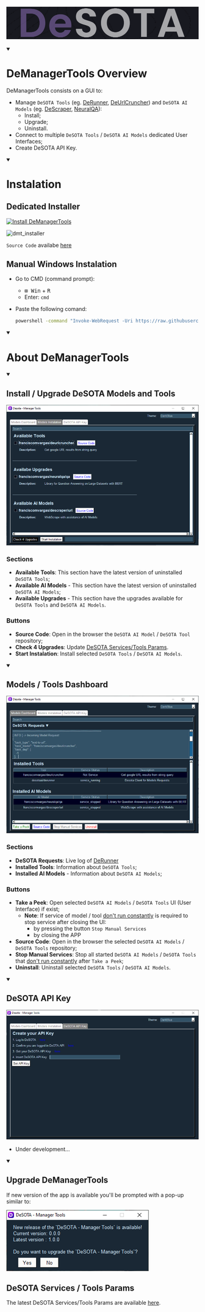 ![DeSOTA Welcome](Assets/Logo_DeSota.png)

<details open>
   <summary><h1>DeManagerTools Overview</h1></summary>

DeManagerTools consists on a GUI to:
 - Manage `DeSOTA Tools` (eg. [DeRunner](https://github.com/desotaai/derunner), [DeUrlCruncher](https://github.com/franciscomvargas/DeUrlCruncher)) and `DeSOTA AI Models` (eg. [DeScraper](https://github.com/franciscomvargas/descraper), [NeuralQA](https://github.com/franciscomvargas/neuralqa)):
    - Install;
    - Upgrade;
    - Uninstall.
 - Connect to multiple `DeSOTA Tools` / `DeSOTA AI Models` dedicated User Interfaces;
 - Create DeSOTA API Key.

</details>

<details open>
   <summary><h1>Instalation</h1></summary>

## Dedicated Installer

[![Install DeManagerTools](https://img.shields.io/static/v1?label=Desota%20-%20Manager%20Tools&message=Install&color=blue&logo=windows)](https://desota.net/assistant/download.php?file=demanagertools&system=win)

![dmt_installer](Assets/readme_files/dmt_installer.gif)

`Source Code` availabe [here](https://github.com/DeSOTAai/DeManagerTools/releases/download/v0.0.2/dmt_installer-source_code_v0.0.2-win64.zip)

## Manual Windows Instalation

* Go to CMD (command prompt):
    * <kbd>⊞ Win</kbd> + <kbd>R</kbd>
    * Enter: `cmd` 

* Paste the following comand: 
    ```cmd
    powershell -command "Invoke-WebRequest -Uri https://raw.githubusercontent.com/DeSOTAai/DeManagerTools/main/executables/Windows/demanagertools.install.bat -OutFile ~\dmt_installer.bat" && call %UserProfile%\dmt_installer.bat && del %UserProfile%\dmt_installer.bat

    ```
    
<!-- [![Install DeManagerTools](https://img.shields.io/static/v1?label=Desota%20-%20Manager%20Tools&message=Install&color=blue&logo=windows)](https://github.com/DeSOTAai/DeManagerTools/releases/download/v0.0.1/dmt_installer.exe) -->

<!-- TODO: Convert desota host into HTTPS -->
<!-- [![Install DeManagerTools](https://img.shields.io/static/v1?label=Desota%20-%20Manager%20Tools&message=Install&color=blue&logo=windows)](http://129.152.27.36/assistant/download.php?system=win&file=demanagertools) -->

<!-- 1. Uncompress File
2. Run .EXE file -->

</details>

<details open>
   <summary><h1>About DeManagerTools</h1></summary>
 
<details open>
   <summary><h2>Install / Upgrade DeSOTA Models and Tools</h2></summary>

![Install Tab](Assets/readme_files/readme_install_tab.png)

 ### Sections

- **Available Tools**: This section have the latest version of uninstalled `DeSOTA Tools`;
- **Available AI Models** - This section have the latest version of uninstalled `DeSOTA AI Models`;
- **Available Upgrades** - This section have the upgrades available for `DeSOTA Tools` and `DeSOTA AI Models`. 

 ### Buttons

 - **Source Code**: Open in the browser the `DeSOTA AI Model` / `DeSOTA Tool` repository;
 - **Check 4 Upgrades**: Update [DeSOTA Services/Tools Params](#desota-services--tools-params).
 - **Start Instalation**: Install selected `DeSOTA Tools` / `DeSOTA AI Models`.

</details>

<details open>
   <summary><h2>Models / Tools Dashboard</h2></summary>

 ![Dashboard Tab](Assets/readme_files/readme_dashboard_tab.png)

 ### Sections
- **DeSOTA Requests**: Live log of [DeRunner](https://github.com/desotaai/derunner)
- **Installed Tools**: Information about `DeSOTA Tools`;
- **Installed AI Models** - Information about  `DeSOTA AI Models`;

 ### Buttons

 - **Take a Peek**: Open selected `DeSOTA AI Models` / `DeSOTA Tools` UI (User Interface) if exist;
   - **Note**: If service of model / tool <ins>don't run constantly</ins> is required to stop service after closing the UI:
      - by pressing the button `Stop Manual Services`
      - by closing the APP
 - **Source Code**: Open in the browser the selected `DeSOTA AI Models` / `DeSOTA Tools` repository;
 - **Stop Manual Services**: Stop all started `DeSOTA AI Models` / `DeSOTA Tools` that <ins>don't run constantly</ins> after `Take a Peek`;
 - **Uninstall**: Uninstall selected `DeSOTA Tools` / `DeSOTA AI Models`.

</details>

<details open>
    <summary><h2>DeSOTA API Key</h2></summary>

 ![API Tab](Assets/readme_files/readme_api_tab.png)

  - Under development...

</details>

<details open>
    <summary><h2>Upgrade DeManagerTools</h2></summary>

  If new version of the app is available you'll be prompted with a pop-up similar to:

  ![Upgrade APP](Assets/readme_files/upgrade_app.PNG)

</details>

 ## DeSOTA Services / Tools Params

  The latest DeSOTA Services/Tools Params are available [here](https://github.com/DeSOTAai/DeRunner/blob/main/Assets/latest_services.config.yaml).
  

</details>
